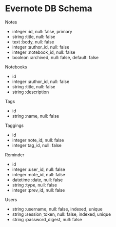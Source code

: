 # **Evernote DB Schema**
Notes
  * integer :id, null: false, primary
  * string :title, null: false
  * text :body, null: false
  * integer :author_id, null: false
  * integer :notebook_id, null: false
  * boolean :archived, null: false, default: false

Notebooks
  * id
  * integer :author_id, null: false
  * string :title, null: false
  * string :description

Tags
  * id
  * string :name, null: false

Taggings
  * id
  * integer note_id, null: false
  * integer tag_id, null: false

Reminder
  * id
  * integer :user_id, null: false
  * integer :note_id, null: false
  * datetime :date, null: false
  * string :type, null: false
  * integer :prev_id, null: false

Users
  * string :username, null: false, indexed, unique
  * string :session_token, null: false, indexed, unique
  * string :password_digest, null: false
